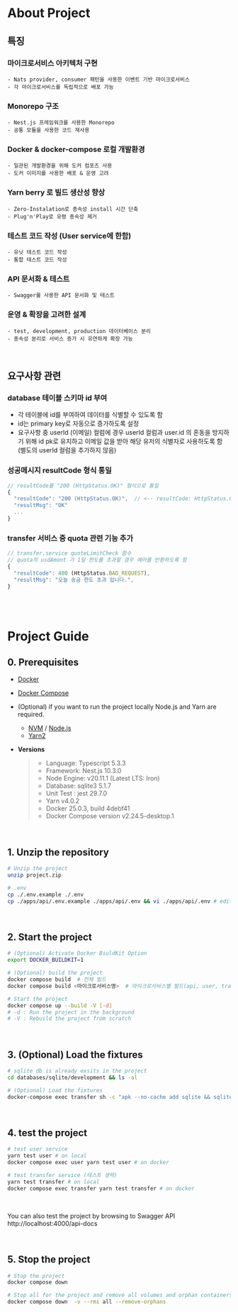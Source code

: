 # About Project

## 특징

### 마이크로서비스 아키텍처 구현

    - Nats provider, consumer 패턴을 사용한 이벤트 기반 마이크로서비스
    - 각 마이크로서비스를 독립적으로 배포 가능

### Monorepo 구조

    - Nest.js 프레임워크를 사용한 Monorepo
    - 공통 모듈을 사용한 코드 재사용

### Docker & docker-compose 로컬 개발환경

    - 일관된 개발환경을 위해 도커 컴포즈 사용
    - 도커 이미지를 사용한 배포 & 운영 고려

### Yarn berry 로 빌드 생산성 향상

    - Zero-Instalation로 종속성 install 시간 단축
    - Plug'n'Play로 유령 종속성 제거

### 테스트 코드 작성 (User service에 한함)

    - 유닛 테스트 코드 작성
    - 통합 테스트 코드 작성

### API 문서화 & 테스트

    - Swagger를 사용한 API 문서화 및 테스트

### 운영 & 확장을 고려한 설계

    - test, development, production 데이터베이스 분리
    - 종속성 분리로 서비스 증가 시 유연하게 확장 가능

<br>

## 요구사항 관련

### database 테이블 스키마 id 부여

- 각 테이블에 id를 부여하여 데이터를 식별할 수 있도록 함
- id는 primary key로 자동으로 증가하도록 설정
- 요구사항 중 userId (이메일) 컬럼에 경우
  userId 컬럼과 user.id 의 혼동을 방지하기 위해 id pk로 유지하고 이메일 값을 받아 해당 유저의 식별자로 사용하도록 함 (별도의 userId 컬럼을 추가하지 않음)

### 성공메시지 resultCode 형식 통일

```typescript
// resultCode를 "200 (HttpStatus.OK)" 형식으로 통일
{
  "resultCode": "200 (HttpStatus.OK)",  // <-- resultCode: HttpStatus.OK
  "resultMsg": "OK"
  ...
}
```

### transfer 서비스 중 quota 관련 기능 추가

```typescript
// transfer.service quoteLimitCheck 함수
// quota의 usdAmont 가 1일 한도를 초과할 경우 에러를 반환하도록 함
{
  "resultCode": 400 (HttpStatus.BAD_REQUEST),
  "resultMsg": "오늘 송금 한도 초과 입니다.",
}
```

<br>
<br>

# Project Guide

## 0. Prerequisites

- [Docker](https://www.docker.com/products/docker-desktop)

- [Docker Compose](https://docs.docker.com/compose/install/)

- (Optional) if you want to run the project locally Node.js and Yarn are required.

  - [NVM](https://github.com/nvm-sh/nvm) / [Node.js](https://nodejs.org/ko/download/)
  - [Yarn2](https://yarnpkg.com/getting-started/install)

- **Versions**
  > - Language: Typescript 5.3.3
  > - Framework: Nest.js 10.3.0
  > - Node Engine: v20.11.1 (Latest LTS: Iron)
  > - Database: sqlite3 5.1.7
  > - Unit Test : jest 29.7.0
  > - Yarn v4.0.2
  > - Docker 25.0.3, build 4debf41
  > - Docker Compose version v2.24.5-desktop.1

<br>

## 1. Unzip the repository

```bash
# Unzip the project
unzip project.zip

# .env
cp ./.env.example ./.env
cp ./apps/api/.env.example ./apps/api/.env && vi ./apps/api/.env # edit JWT_SECRET
```

<br>

## 2. Start the project

```bash
# (Optional) Activate Docker BiuldKit Option
export DOCKER_BUILDKIT=1

# (Optional) build the project
docker compose build  # 전체 빌드
docker compose build <마이크로서비스명>  # 마이크로서비스별 빌드(api, user, transfer)

# Start the project
docker compose up --build -V [-d]
# -d : Run the project in the background
# -V : Rebuild the project from scratch
```

<br>

## 3. (Optional) Load the fixtures

```bash
# sqlite db is already exsits in the project
cd databases/sqlite/development && ls -al

# (Optional) Load the fixtures
docker-compose exec transfer sh -c "apk --no-cache add sqlite && sqlite3 /usr/src/app/databases/sqlite/development/transfer.sqlite < /usr/src/app/databases/sqlite/init-sqlite.sql"
```

<br>

## 4. test the project

```bash
# test user service
yarn test user # on local
docker compose exec user yarn test user # on docker

# test transfer service (테스트 생략)
yarn test transfer # on local
docker compose exec transfer yarn test transfer # on docker
```

<br>

You can also test the project by browsing to Swagger API \
http://localhost:4000/api-docs

<br>

## 5. Stop the project

```bash
# Stop the project
docker compose down

# Stop all for the project and remove all volumes and orphan containers
docker compose down  -v --rmi all --remove-orphans
```
